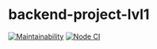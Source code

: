 # backend-project-lvl1

[![Maintainability](https://api.codeclimate.com/v1/badges/a99a88d28ad37a79dbf6/maintainability)](https://codeclimate.com/github/codeclimate/codeclimate/maintainability)
[![Node CI](https://github.com/Gorrka/backend-project-lvl1.svg)](https://github.com/Gorrka/backend-project-lvl1)

